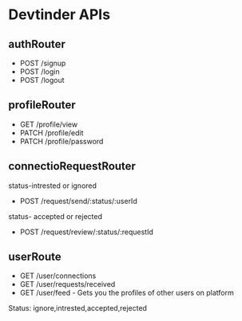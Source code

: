 # Devtinder APIs

## authRouter
- POST /signup
- POST /login
- POST /logout

## profileRouter
- GET /profile/view
- PATCH /profile/edit
- PATCH /profile/password

## connectioRequestRouter

status-intrested or ignored
- POST /request/send/:status/:userId 

status- accepted or rejected  
- POST /request/review/:status/:requestId


## userRoute 
- GET /user/connections
- GET /user/requests/received
- GET /user/feed - Gets you the profiles of other users on platform



Status: ignore,intrested,accepted,rejected

